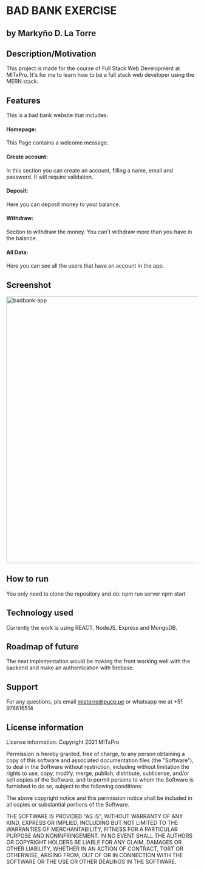 # BAD BANK EXERCISE
## by Markyño D. La Torre

## Description/Motivation
This project is made for the course of Full Stack Web Development at MITxPro. It's for me to learn how to be a full stack web developer using the MERN stack.

## Features
This is a bad bank website that includes:

#### Homepage:
This Page contains a welcome message.
#### Create account:
In this section you can create an account, filling a name, email and password. It will require validation.
#### Deposit:
Here you can deposit money to your balance.
#### Withdraw:
Section to withdraw the money. You can't withdraw more than you have in the balance.
#### All Data:
Here you can see all the users that have an account in the app.

## Screenshot
<img width="700" alt="badbank-app" src="https://user-images.githubusercontent.com/78828172/127223698-173a5d89-78a7-4f21-b124-2f561fc88bae.png">

## How to run
You only need to clone the repository and do:
npm run server
npm start

## Technology used
Currently the work is using REACT, NodeJS, Express and MongoDB.

## Roadmap of future
The next implementation would be making the front working well with the backend and make an authentication with firebase.

## Support
For any questions, pls email mlatorre@pucp.pe or whatsapp me at +51 976616514

## License information
License information: Copyright 2021 MITxPro

Permission is hereby granted, free of charge, to any person obtaining a copy of this software and associated documentation files (the "Software"), to deal in the Software without restriction, including without limitation the rights to use, copy, modify, merge, publish, distribute, sublicense, and/or sell copies of the Software, and to permit persons to whom the Software is furnished to do so, subject to the following conditions:

The above copyright notice and this permission notice shall be included in all copies or substantial portions of the Software.

THE SOFTWARE IS PROVIDED "AS IS", WITHOUT WARRANTY OF ANY KIND, EXPRESS OR IMPLIED, INCLUDING BUT NOT LIMITED TO THE WARRANTIES OF MERCHANTABILITY, FITNESS FOR A PARTICULAR PURPOSE AND NONINFRINGEMENT. IN NO EVENT SHALL THE AUTHORS OR COPYRIGHT HOLDERS BE LIABLE FOR ANY CLAIM, DAMAGES OR OTHER LIABILITY, WHETHER IN AN ACTION OF CONTRACT, TORT OR OTHERWISE, ARISING FROM, OUT OF OR IN CONNECTION WITH THE SOFTWARE OR THE USE OR OTHER DEALINGS IN THE SOFTWARE.
